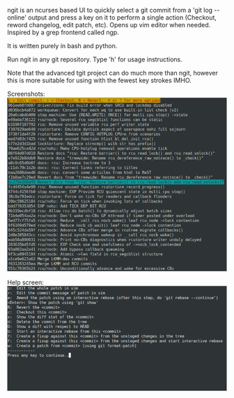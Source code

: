 ngit is an ncurses based UI to quickly select a git commit from a 'git log
--online' output and press a key on it to perform a single action (Checkout,
reword changelog, edit patch, etc). Opens up vim editor when needed. Inspired
by a grep frontend called ngp.

It is written purely in bash and python.

Run ngit in any git repository. Type 'h' for usage instructions.

Note that the advanced tgit project can do much more than ngit, however this is
more suitable for using with the fewest key strokes IMHO.

Screenshots:
![Screen1](/images/screen1.png)

Help screen:
![Screen2](/images/screen2.png)
